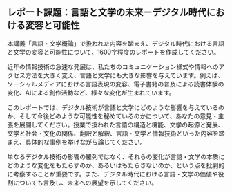 ## レポート課題：言語と文学の未来－デジタル時代における変容と可能性

本講義「言語・文学概論」で扱われた内容を踏まえ、デジタル時代における言語と文学の変容と可能性について、1600字程度のレポートを作成してください。

近年の情報技術の急速な発展は、私たちのコミュニケーション様式や情報へのアクセス方法を大きく変え、言語と文学にも大きな影響を与えています。例えば、ソーシャルメディアにおける言語表現の変容、電子書籍の普及による読書体験の変化、AIによる創作活動など、様々な変化が生まれています。

このレポートでは、デジタル技術が言語と文学にどのような影響を与えているのか、そして今後どのような可能性を秘めているのかについて、あなたの意見・主張を展開してください。授業で扱われた言語の構造と機能、文学の起源と発展、文学と社会・文化の関係、翻訳と解釈、言語・文学と情報技術といった内容を踏まえ、具体的な事例を挙げながら論じてください。

単なるデジタル技術の影響の羅列ではなく、それらの変化が言語・文学の本质にどのような変化をもたらすのか、あるいはもたらさないのか、という点を批判的に考察することが重要です。また、デジタル時代における言語・文学の価値や役割についても言及し、未来への展望を示してください。
